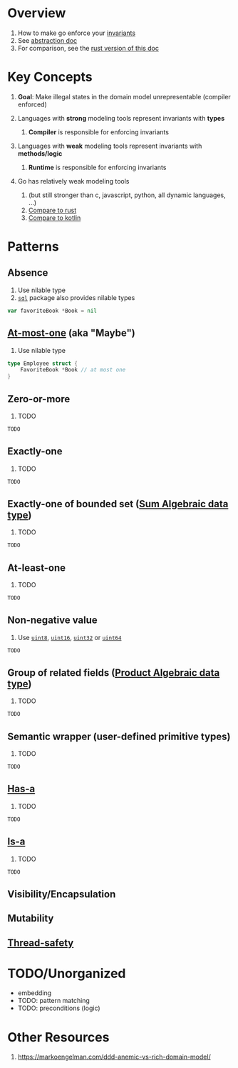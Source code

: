 # Overview
1. How to make go enforce your [invariants](https://medium.com/code-design/invariants-in-code-design-557c7864a047)
1. See [abstraction doc](./abstraction.md)
1. For comparison, see the [rust version of this doc](../rust/modeling.md)


# Key Concepts
1. **Goal**: Make illegal states in the domain model unrepresentable (compiler enforced)
1. Languages with **strong** modeling tools represent invariants with **types**
    1. **Compiler** is responsible for enforcing invariants
1. Languages with **weak** modeling tools represent invariants with **methods/logic**
    1. **Runtime** is responsible for enforcing invariants

1. Go has relatively weak modeling tools
    1. (but still stronger than c, javascript, python, all dynamic languages, ...)
    1. [Compare to rust](../rust/modeling.md)
    1. [Compare to kotlin](TODO)


# Patterns
## Absence
1. Use nilable type
1. [`sql`](https://pkg.go.dev/database/sql#NullBool) package also provides nilable types
```go
var favoriteBook *Book = nil
```


## [At-most-one](https://en.wikipedia.org/wiki/Option_type) (aka "Maybe")
1. Use nilable type
```go
type Employee struct {
	FavoriteBook *Book // at most one
}
```


## Zero-or-more
1. TODO
```go
TODO
```


## Exactly-one
1. TODO
```go
TODO
```


## Exactly-one of bounded set ([Sum Algebraic data type](https://en.wikipedia.org/wiki/Tagged_union))
1. TODO
```go
TODO
```


## At-least-one
1. TODO
```go
TODO
```


## Non-negative value
1. Use [`uint8`](https://pkg.go.dev/builtin#uint8), [`uint16`](https://pkg.go.dev/builtin#uint16), [`uint32`](https://pkg.go.dev/builtin#uint32) or [`uint64`](https://pkg.go.dev/builtin#uint64)
```go
TODO
```


## Group of related fields ([Product Algebraic data type](https://en.wikipedia.org/wiki/Product_type))
1. TODO
```go
TODO
```


## Semantic wrapper (user-defined primitive types)
1. TODO
```go
TODO
```


## [Has-a](https://en.wikipedia.org/wiki/Has-a)
1. TODO
```go
TODO
```


## [Is-a](https://en.wikipedia.org/wiki/Is-a)
1. TODO
```go
TODO
```


## Visibility/Encapsulation


## Mutability


## [Thread-safety](https://en.wikipedia.org/wiki/Thread_safety)



# TODO/Unorganized
- embedding
- TODO: pattern matching
- TODO: preconditions (logic)


# Other Resources
1. https://markoengelman.com/ddd-anemic-vs-rich-domain-model/
